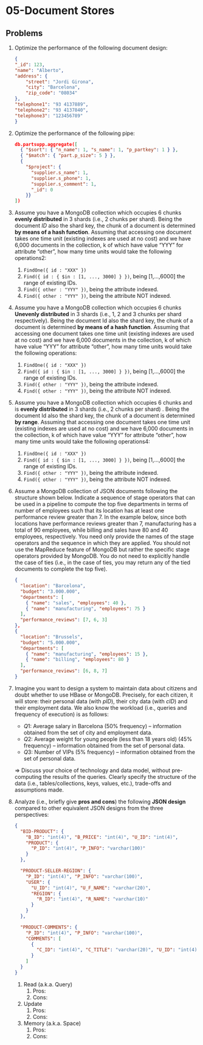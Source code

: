 # 05-Document Stores

## Problems

1. Optimize the performance of the following document design:
    
    ```json
    {
    "_id": 123,
    "name": "Alberto",
    "address": {
        "street": "Jordi Girona", 
        "city": "Barcelona",
        "zip_code": "08034"
    },
    "telephone1": "93 4137889",
    "telephone2": "93 4137840",
    "telephone3": "123456789"
    }
    ```
    
2. Optimize the performance of the following pipe:
    
    ```json
    db.partsupp.aggregate([
      { "$sort": { "n_name": 1, "s_name": 1, "p_partkey": 1 } },
      { "$match": { "part.p_size": 5 } },
      {
        "$project": {
          "supplier.s_name": 1,
          "supplier.s_phone": 1,
          "supplier.s_comment": 1,
          "_id": 0
        }}
    ])
    
    ```
    
3. Assume you have a MongoDB collection which occupies 6 chunks **evenly distributed** in 3 shards (i.e., 2 chunks per shard). Being the document *ID* also the shard key, the chunk of a document is determined **by means of a hash function**. Assuming that accessing one document takes one time unit (existing indexes are used at no cost) and we have 6,000 documents in the collection, k of which have value “YYY” for attribute “other”, how many time units would take the following operations2:
    1. `FindOne({ id : "XXX" })`
    2. `Find({ id : { $in : [1, ..., 3000] } })`, being [1,...,6000] the range of existing IDs.
    3. `Find({ other : "YYY" })`, being the attribute indexed.
    4. `Find({ other : "YYY" })`, being the attribute NOT indexed.
4. Assume you have a MongoDB collection which occupies 6 chunks **Unevenly distributed** in 3 shards (i.e., 1, 2 and 3 chunks per shard respectively). Being the document Id also the shard key, the chunk of a document is determined **by means of a hash function**. Assuming that accessing one document takes one time unit (existing indexes are used at no cost) and we have 6,000 documents in the collection, k of which have value “YYY” for attribute “other”, how many time units would take the following operations:
    1. `FindOne({ id : "XXX" })`
    2. `Find({ id : { $in : [1, ..., 3000] } })`, being [1,...,6000] the range of existing IDs.
    3. `Find({ other : "YYY" })`, being the attribute indexed.
    4. `Find({ other : "YYY" })`, being the attribute NOT indexed.
5. Assume you have a MongoDB collection which occupies 6 chunks and is **evenly distributed** in 3 shards (i.e., 2 chunks per shard) . Being the document Id also the shard key, the chunk of a document is determined **by range**. Assuming that accessing one document takes one time unit (existing indexes are used at no cost) and we have 6,000 documents in the collection, k of which have value “YYY” for attribute “other”, how many time units would take the following operations4:
    1. `FindOne({ id : "XXX" })`
    2. `Find({ id : { $in : [1, ..., 3000] } })`, being [1,...,6000] the range of existing IDs.
    3. `Find({ other : "YYY" })`, being the attribute indexed.
    4. `Find({ other : "YYY" })`, being the attribute NOT indexed.
6. Assume a MongoDB collection of JSON documents following the structure shown below. Indicate a sequence of stage operators that can be used in a pipeline to compute the top five departments in terms of number of employees such that its location has at least one performance review greater than 7. In the example below, since both locations have performance reviews greater than 7, manufacturing has a total of 90 employees, while billing and sales have 80 and 40 employees, respectively. You need only provide the names of the stage operators and the sequence in which they are applied. You should not use the MapReduce feature of MongoDB but rather the specific stage operators provided by MongoDB. You do not need to explicitly handle the case of ties (i.e., in the case of ties, you may return any of the tied documents to complete the top five).
    
    ```json
    {
      "location": "Barcelona",
      "budget": "3.000.000",
      "departments": [
        { "name": "sales", "employees": 40 },
        { "name": "manufacturing", "employees": 75 }
      ],
      "performance_reviews": [7, 6, 3]
    },
    {
      "location": "Brussels",
      "budget": "5.000.000",
      "departments": [
        { "name": "manufacturing", "employees": 15 },
        { "name": "billing", "employees": 80 }
      ],
      "performance_reviews": [6, 8, 7]
    }
    ```
    
7. Imagine you want to design a system to maintain data about citizens and doubt whether to use HBase or MongoDB. Precisely, for each citizen, it will store: their personal data (with *pID*), their city data (with *cID*) and their employment data. We also know the workload (i.e., queries and frequency of execution) is as follows:
    - *Q*1: Average salary in Barcelona (50% frequency) – information obtained from the set of city and employment data.
    - *Q*2: Average weight for young people (less than 18 years old) (45% frequency) – information obtained from the set of personal data.
    - *Q*3: Number of VIPs (5% frequency) – information obtained from the set of personal data.
    
    ⇒ Discuss your choice of technology and data model, without pre-computing the results of the queries. Clearly specify the structure of the data (i.e., tables/collections, keys, values, etc.), trade-offs and assumptions made.
    
8. Analyze (i.e., briefly give **pros and cons**) the following **JSON design** compared to other equivalent JSON designs from the three perspectives:
    
    ```json
    {
      "BID-PRODUCT": {
        "B_ID": "int(4)", "B_PRICE": "int(4)", "U_ID": "int(4)",
        "PRODUCT": {
          "P_ID": "int(4)", "P_INFO": "varchar(100)"
        }
      },
    
      "PRODUCT-SELLER-REGION": {
        "P_ID": "int(4)", "P_INFO": "varchar(100)",
        "USER": {
          "U_ID": "int(4)", "U_F_NAME": "varchar(20)",
          "REGION": {
            "R_ID": "int(4)", "R_NAME": "varchar(10)"
          }
        }
      },
    
      "PRODUCT-COMMENTS": {
        "P_ID": "int(4)", "P_INFO": "varchar(100)",
        "COMMENTS": [
          {
            "C_ID": "int(4)", "C_TITLE": "varchar(20)", "U_ID": "int(4)"
          }
        ]
      }
    }
    ```
    
    1. Read (a.k.a. Query)
        1. Pros:
        2. Cons:
    2. Update
        1. Pros:
        2. Cons:
    3. Memory (a.k.a. Space)
        1. Pros:
        2. Cons: